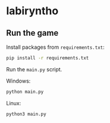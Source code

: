 # labiryntho

## Run the game
Install packages from `requirements.txt`:
```bash
pip install -r requirements.txt
```

Run the `main.py` script.

Windows:
```bash
python main.py
```
Linux:
```bash
python3 main.py
```

[//]: # (TODO: Add more info about the game)
